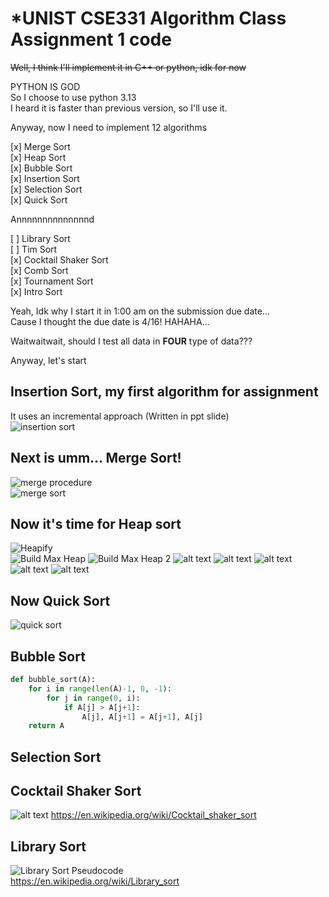 # *UNIST CSE331 Algorithm Class Assignment 1 code

~~Well, I think I'll implement it in C++ or python, idk for now~~  

PYTHON IS GOD  
So I choose to use python 3.13  
I heard it is faster than previous version, so I'll use it.  

Anyway, now I need to implement 12 algorithms

[x] Merge Sort  
[x] Heap Sort  
[x] Bubble Sort  
[x] Insertion Sort  
[x] Selection Sort  
[x] Quick Sort  

Annnnnnnnnnnnnnd

[ ] Library Sort  
[ ] Tim Sort  
[x] Cocktail Shaker Sort  
[x] Comb Sort  
[x] Tournament Sort  
[x] Intro Sort

Yeah, Idk why I start it in 1:00 am on the submission due date...  
Cause I thought the due date is 4/16! HAHAHA...  

Waitwaitwait, should I test all data in **FOUR** type of data???

Anyway, let's start

## Insertion Sort, my first algorithm for assignment  

It uses an incremental approach (Written in ppt slide)  
![insertion sort](inserctionsort.png)  

## Next is umm... Merge Sort!  

![merge procedure](image.png)  
![merge sort](image-1.png)  

## Now it's time for Heap sort  

![Heapify](image-2.png)  
![Build Max Heap](image-3.png)
![Build Max Heap 2](image-4.png)
![alt text](image-5.png)
![alt text](image-6.png)
![alt text](image-7.png)
![alt text](image-8.png)
![alt text](image-9.png)

## Now Quick Sort  

![quick sort](image-10.png)  

## Bubble Sort

```python
def bubble_sort(A):
    for i in range(len(A)-1, 0, -1):
        for j in range(0, i):
            if A[j] > A[j+1]:
                A[j], A[j+1] = A[j+1], A[j]
    return A
```

## Selection Sort  

## Cocktail Shaker Sort  

![alt text](image-12.png)
https://en.wikipedia.org/wiki/Cocktail_shaker_sort

## Library Sort

![Library Sort Pseudocode](image-13.png)  
https://en.wikipedia.org/wiki/Library_sort  
